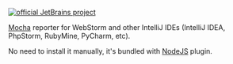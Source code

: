 [![official JetBrains project](http://jb.gg/badges/official-flat-square.svg)](https://confluence.jetbrains.com/display/ALL/JetBrains+on+GitHub)

[Mocha](https://mochajs.org/) reporter for WebStorm and other IntelliJ IDEs (IntelliJ IDEA, PhpStorm, RubyMine, PyCharm, etc).

No need to install it manually, it's bundled with [NodeJS](https://plugins.jetbrains.com/plugin/6098) plugin.
